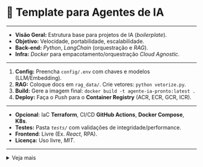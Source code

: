 # 🤖 Template para Agentes de IA
---
* **Visão Geral:** Estrutura base para projetos de IA (*boilerplate*).
* **Objetivo:** Velocidade, portabilidade, escalabilidade.
* **Back-end:** *Python*, *LangChain* (orquestração e *RAG*).
* **Infra:** *Docker* para empacotamento/orquestração *Cloud Agnostic*.
---
1.  **Config:** Preencha `config/.env` com chaves e modelos (LLM/Embedding).
2.  **RAG:** Coloque docs em `rag_data/`. Crie vetores: `python vetorize.py`.
3.  **Build:** Gere a imagem final: `docker build -t agente-ia-pronto:latest .`
4.  **Deploy:** Faça o *Push* para o **Container Registry** (ACR, ECR, GCR, ICR).
---    
* **Opcional**:  IaC **Terraform**, CI/CD **GitHub Actions**, **Docker Compose**, **K8s**.
* **Testes:** Pasta *`tests/`* com validações de integridade/performance. 
* **Frontend**: Livre (Ex. *React*, RPA). 
* **Licença:** Uso livre, *MIT*. ️
---
<details><summary>Veja mais</summary>
```
.
├── config/                  
│ └── .env.example           # Copie para `.env` e informe chaves de LLM/embeddings
├── rag_data/                # Documentação bruta (RAG). (Formato padrão txt)
├── vetorize.py              # Script para criar vetores (FAISS).
├── requirements.txt         # Dependências Python.
├── Dockerfile               # Configuração do Container.
├── src/
│ ├── llm_provider.py        # Llm Gemini Google. Copie provedores extras se necessário.
│ ├── data_loader.py         # Carrega e divide documentos (semantic chunking).
│ ├── vector_store.py        # Inicializa/consulta o Vector Store (FAISS).
│ ├── prompts.py             # Definições e gestão de Engenharia de Prompt.
│ ├── handler.py             # Orquestra a pipeline RAG/LLM usada pelo servidor.
│ └── main.py                # Ponto de entrada (FastAPI - GET /health, POST /query).
│
└── ops/                     # Componentes Adicionais
  ├── providers/             # Opção de outros LLMs. Substitua src/llm_provider.py. 
  │ ├── openai_provider.py   # Inclua `langchain-openai>=0.2.0` em requirements.txt.
  │ ├── azure_provider.py    # Inclua `langchain-openai>=0.2.0`. Defina AZURE_* no .env.
  │ └── bedrock_provider.py  # Inclua `langchain-aws>=0.1.3` e configure credenciais AWS.
  ├── loaders/               # Opção de outros formatos. Substitua o data_loader.py
  │ ├── pdf_loader.py        # Inclua `PyPDF2>=3.0.0` em requirements.txt
  │ ├── docx_loader.py       # Inclua `python-docx>=0.8.11` em requirements.txt
  │ └── postgresql_loader.py # Inclua `psycopg[binary]>=3.2.0`. Defina `PG_DSN` no `.env`
  ├── tests/
  │ ├── test_rag_query.py    # Testes de Assertividade do RAG.
  │ └── test_load.py         # Teste de Carga/Latência (5.000 requisições/min).  
  ├── .git/                  # CI/CD (GitHub Actions) - incluir na pasta raiz
  │ └── deploy.yml
  ├── packages/              # Pacotes/Módulos proprietários (PyPI Interno/JFrog).
  ├── docker-compose.yml     # Desenvolvimento multi-container.
  └── iaac/                  # IaC (Terraform)
    ├── main.tf              # Configurações de Cloud (Ex: AWS, Azure, GCP).
    └── kubernetes/          # Configurações K8s.
        ├── deployment.yaml
        └── service.yaml
```
</details>
